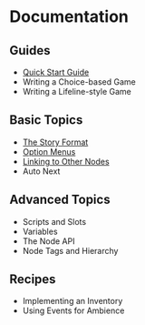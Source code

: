 # Documentation

## Guides

* [Quick Start Guide](guides/quick-start/index.md)
* Writing a Choice-based Game
* Writing a Lifeline-style Game

## Basic Topics

* [The Story Format](topics/story-format.md)
* [Option Menus](topics/option-menus.md)
* [Linking to Other Nodes](topics/links.md)
* Auto Next

## Advanced Topics

* Scripts and Slots
* Variables
* The Node API
* Node Tags and Hierarchy

## Recipes

* Implementing an Inventory
* Using Events for Ambience
